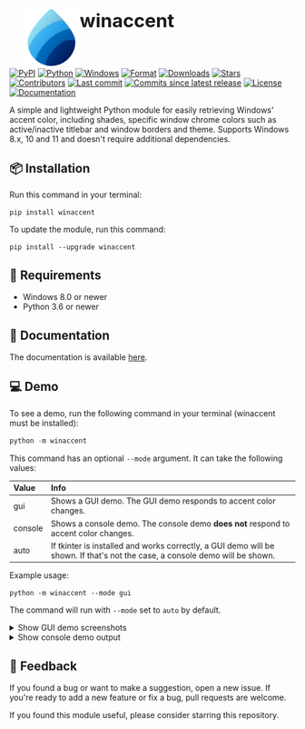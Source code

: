 <div id="toc">
    <ul style="list-style: none;">
        <h1>
            <summary>
                <h><img src="../assets/logo.svg" height=100 alt="winaccent logo" align="left"/><h3>winaccent</h3></h>
            </summary>
            <p></p>
        </h1>
    </ul>
</div>
<br>

[![PyPI](https://img.shields.io/pypi/v/winaccent)](https://pypi.org/project/winaccent/)
[![Python](https://img.shields.io/badge/python-3.6+-blue)]()
[![Windows](https://img.shields.io/badge/windows-vista+-blue)]()
[![Format](https://img.shields.io/pypi/format/winaccent)](https://pypi.org/project/winaccent/)
[![Downloads](https://img.shields.io/pepy/dt/winaccent)](https://pypi.org/project/winaccent/)
[![Stars](https://img.shields.io/github/stars/Valer100/winaccent?style=flat&color=yellow)](https://github.com/Valer100/winaccent/stargazers)
[![Contributors](https://img.shields.io/github/contributors/Valer100/winaccent)](https://github.com/Valer100/winaccent/graphs/contributors)
[![Last commit](https://img.shields.io/github/last-commit/Valer100/winaccent)](https://github.com/Valer100/winaccent/commits/main)
[![Commits since latest release](https://img.shields.io/github/commits-since/Valer100/winaccent/latest)](https://github.com/Valer100/winaccent/commits/main)
[![License](https://img.shields.io/github/license/Valer100/winaccent)](https://github.com/Valer100/winaccent/blob/main/LICENSE)
[![Documentation](https://img.shields.io/badge/documentation-here-blue)](https://valer100.github.io/winaccent)

A simple and lightweight Python module for easily retrieving Windows' accent color, including shades, specific window chrome colors such as active/inactive titlebar and window borders and theme. Supports Windows 8.x, 10 and 11 and doesn't require additional dependencies.

## 📦 Installation
Run this command in your terminal:

```
pip install winaccent
```

To update the module, run this command:

```
pip install --upgrade winaccent
```

## 📝 Requirements
- Windows 8.0 or newer
- Python 3.6 or newer

## 📜 Documentation
The documentation is available [here](https://valer100.github.io/winaccent).

## 💻 Demo
To see a demo, run the following command in your terminal (winaccent must be installed):

```python
python -m winaccent
```

This command has an optional `--mode` argument. It can take the following values:

| Value | Info |
|:------|:-----|
| gui | Shows a GUI demo. The GUI demo responds to accent color changes. |
| console | Shows a console demo. The console demo **does not** respond to accent color changes. |
| auto | If tkinter is installed and works correctly, a GUI demo will be shown. If that's not the case, a console demo will be shown. |

Example usage:

```
python -m winaccent --mode gui
```

The command will run with `--mode` set to `auto` by default.

<details>
<summary>Show GUI demo screenshots</summary>
<br>

| **Windows 11** | **Windows 10** | **Windows 8.x** |
|:--------------:|:--------------:|:---------------:|
| ![Windows 11 default](https://github.com/Valer100/winaccent/blob/main/assets/demo4/win11.png?raw=true) | ![Windows 10 default](https://github.com/Valer100/winaccent/blob/main/assets/demo4/win10.png?raw=true) | ![Windows 8 default](https://github.com/Valer100/winaccent/blob/main/assets/demo4/win8.png?raw=true) |

</details>

<details>
<summary>Show console demo output</summary>
<br>

```
Accent palette
==============

accent_light_3:                 #99EBFF
accent_light_2:                 #4CC2FF
accent_light_1:                 #0091F8
accent_normal:                  #0078D4
accent_dark_1:                  #0067C0
accent_dark_2:                  #003E92
accent_dark_3:                  #001A68


Window chrome
=============

is_titlebar_colored:            False
titlebar_active:                #F3F3F3
titlebar_active_text:           #000000
titlebar_inactive:              #F3F3F3
titlebar_inactive_text:         #929292
window_border_active:           #757575
window_border_inactive:         #757575


Start Menu
==========

is_start_menu_colored:          False
start_menu:                     #242424


Taskbar
=======

is_taskbar_colored:             False
taskbar:                        #1C1C1C


UI Appearance
=============

transparency_effects_enabled:   True
apps_use_light_theme:           False
system_uses_light_theme:        False


Other colors
============

accent_menu:                    #0078D4
```
</details>


## 🤩 Feedback
If you found a bug or want to make a suggestion, open a new issue. If you're ready to add a new feature or fix a bug, pull requests are welcome.

If you found this module useful, please consider starring this repository.
